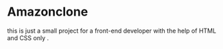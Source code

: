# Amazonclone
this is just a small project for a front-end developer with the help of HTML and CSS only .

